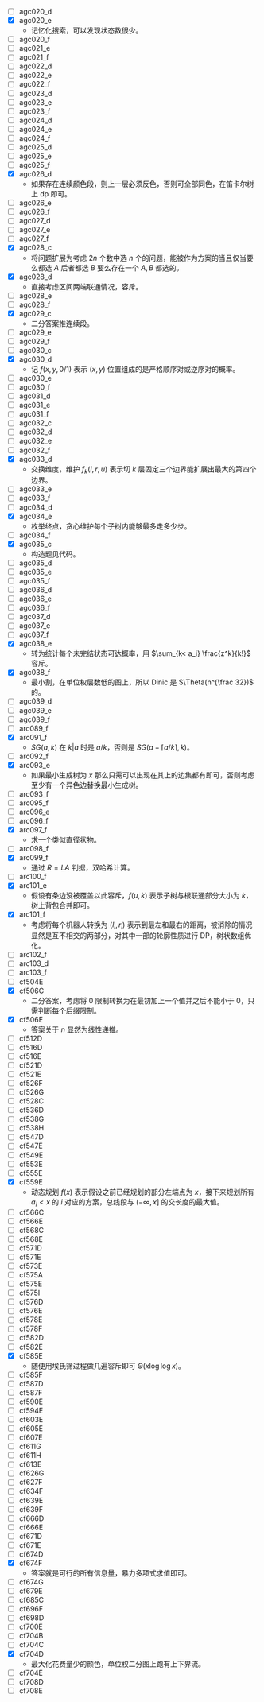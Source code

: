- [ ] agc020_d
- [x] agc020_e
  - 记忆化搜索，可以发现状态数很少。
- [ ] agc020_f
- [ ] agc021_e
- [ ] agc021_f
- [ ] agc022_d
- [ ] agc022_e
- [ ] agc022_f
- [ ] agc023_d
- [ ] agc023_e
- [ ] agc023_f
- [ ] agc024_d
- [ ] agc024_e
- [ ] agc024_f
- [ ] agc025_d
- [ ] agc025_e
- [ ] agc025_f
- [x] agc026_d
  - 如果存在连续颜色段，则上一层必须反色，否则可全部同色，在笛卡尔树上 dp 即可。
- [ ] agc026_e
- [ ] agc026_f
- [ ] agc027_d
- [ ] agc027_e
- [ ] agc027_f
- [x] agc028_c
  - 将问题扩展为考虑 $2n$ 个数中选 $n$ 个的问题，能被作为方案的当且仅当要么都选 $A$ 后者都选 $B$ 要么存在一个 $A,B$ 都选的。
- [x] agc028_d
  - 直接考虑区间两端联通情况，容斥。
- [ ] agc028_e
- [ ] agc028_f
- [x] agc029_c
  - 二分答案推连续段。
- [ ] agc029_e
- [ ] agc029_f
- [ ] agc030_c
- [x] agc030_d
  - 记 $f(x, y, 0/1)$ 表示 $(x, y)$ 位置组成的是严格顺序对或逆序对的概率。
- [ ] agc030_e
- [ ] agc030_f
- [ ] agc031_d
- [ ] agc031_e
- [ ] agc031_f
- [ ] agc032_c
- [ ] agc032_d
- [ ] agc032_e
- [ ] agc032_f
- [x] agc033_d
  - 交换维度，维护 $f_k(l,r,u)$ 表示切 $k$ 层固定三个边界能扩展出最大的第四个边界。
- [ ] agc033_e
- [ ] agc033_f
- [ ] agc034_d
- [x] agc034_e
  - 枚举终点，贪心维护每个子树内能够最多走多少步。
- [ ] agc034_f
- [x] agc035_c
  - 构造题见代码。
- [ ] agc035_d
- [ ] agc035_e
- [ ] agc035_f
- [ ] agc036_d
- [ ] agc036_e
- [ ] agc036_f
- [ ] agc037_d
- [ ] agc037_e
- [ ] agc037_f
- [x] agc038_e
  - 转为统计每个未完结状态可达概率，用 $\sum_{k< a_i} \frac{z^k}{k!}$ 容斥。
- [x] agc038_f
  - 最小割，在单位权层数低的图上，所以 Dinic 是 $\Theta(n^{\frac 32})$ 的。
- [ ] agc039_d
- [ ] agc039_e
- [ ] agc039_f
- [ ] arc089_f
- [x] arc091_f
  - $SG(a,k)$ 在 $k|a$ 时是 $a/k$，否则是 $SG(a- \lceil a/k\rceil, k)$。
- [ ] arc092_f
- [x] arc093_e
  - 如果最小生成树为 $x$ 那么只需可以出现在其上的边集都有即可，否则考虑至少有一个异色边替换最小生成树。
- [ ] arc093_f
- [ ] arc095_f
- [ ] arc096_e
- [ ] arc096_f
- [x] arc097_f
  - 求一个类似直径状物。
- [ ] arc098_f
- [x] arc099_f
  - 通过 $R = LA$ 判据，双哈希计算。
- [ ] arc100_f
- [x] arc101_e
  - 假设有条边没被覆盖以此容斥，$f(u,k)$ 表示子树与根联通部分大小为 $k$，树上背包合并即可。
- [x] arc101_f
  - 考虑将每个机器人转换为 $(l_i, r_i)$ 表示到最左和最右的距离，被消除的情况显然是互不相交的两部分，对其中一部的轮廓性质进行 DP，树状数组优化。
- [ ] arc102_f
- [ ] arc103_d
- [ ] arc103_f
- [ ] cf504E
- [x] cf506C
  - 二分答案，考虑将 $0$ 限制转换为在最初加上一个值并之后不能小于 $0$，只需判断每个后缀限制。
- [x] cf506E
  - 答案关于 $n$ 显然为线性递推。
- [ ] cf512D
- [ ] cf516D
- [ ] cf516E
- [ ] cf521D
- [ ] cf521E
- [ ] cf526F
- [ ] cf526G
- [ ] cf528C
- [ ] cf536D
- [ ] cf538G
- [ ] cf538H
- [ ] cf547D
- [ ] cf547E
- [ ] cf549E
- [ ] cf553E
- [ ] cf555E
- [x] cf559E
  - 动态规划 $f(x)$ 表示假设之前已经规划的部分左端点为 $x$，接下来规划所有 $a_i < x$ 的 $i$ 对应的方案，总线段与 $(-\infty, x]$ 的交长度的最大值。
- [ ] cf566C
- [ ] cf566E
- [ ] cf568C
- [ ] cf568E
- [ ] cf571D
- [ ] cf571E
- [ ] cf573E
- [ ] cf575A
- [ ] cf575E
- [ ] cf575I
- [ ] cf576D
- [ ] cf576E
- [ ] cf578E
- [ ] cf578F
- [ ] cf582D
- [ ] cf582E
- [x] cf585E
  - 随便用埃氏筛过程做几遍容斥即可 $\Theta(x\log\log x)$。
- [ ] cf585F
- [ ] cf587D
- [ ] cf587F
- [ ] cf590E
- [ ] cf594E
- [ ] cf603E
- [ ] cf605E
- [ ] cf607E
- [ ] cf611G
- [ ] cf611H
- [ ] cf613E
- [ ] cf626G
- [ ] cf627F
- [ ] cf634F
- [ ] cf639E
- [ ] cf639F
- [ ] cf666D
- [ ] cf666E
- [ ] cf671D
- [ ] cf671E
- [ ] cf674D
- [x] cf674F
  - 答案就是可行的所有信息量，暴力多项式求值即可。
- [ ] cf674G
- [ ] cf679E
- [ ] cf685C
- [ ] cf696F
- [ ] cf698D
- [ ] cf700E
- [ ] cf704B
- [ ] cf704C
- [x] cf704D
  - 最大化花费量少的颜色，单位权二分图上跑有上下界流。
- [ ] cf704E
- [ ] cf708D
- [ ] cf708E
